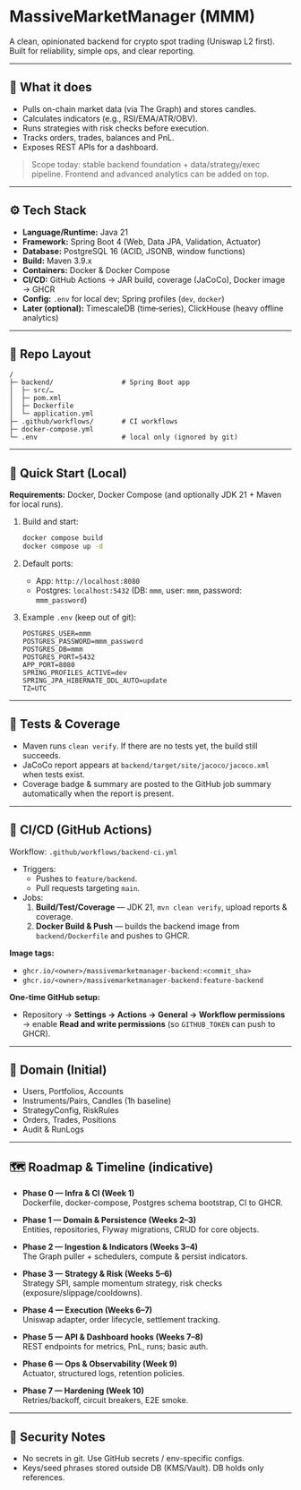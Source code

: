 # MassiveMarketManager (MMM)

A clean, opinionated backend for crypto spot trading (Uniswap L2 first).
Built for reliability, simple ops, and clear reporting.

---

## 👀 What it does

- Pulls on-chain market data (via The Graph) and stores candles.
- Calculates indicators (e.g., RSI/EMA/ATR/OBV).
- Runs strategies with risk checks before execution.
- Tracks orders, trades, balances and PnL.
- Exposes REST APIs for a dashboard.

> Scope today: stable backend foundation + data/strategy/exec pipeline.
> Frontend and advanced analytics can be added on top.

---

## ⚙️ Tech Stack

- **Language/Runtime:** Java 21
- **Framework:** Spring Boot 4 (Web, Data JPA, Validation, Actuator)
- **Database:** PostgreSQL 16 (ACID, JSONB, window functions)
- **Build:** Maven 3.9.x
- **Containers:** Docker & Docker Compose
- **CI/CD:** GitHub Actions → JAR build, coverage (JaCoCo), Docker image → GHCR
- **Config:** `.env` for local dev; Spring profiles (`dev`, `docker`)
- **Later (optional):** TimescaleDB (time‑series), ClickHouse (heavy offline analytics)

---

## 📁 Repo Layout

```
/
├─ backend/                 # Spring Boot app
│  ├─ src/…
│  ├─ pom.xml
│  ├─ Dockerfile
│  └─ application.yml
├─ .github/workflows/       # CI workflows
├─ docker-compose.yml
└─ .env                     # local only (ignored by git)
```

---

## 🚀 Quick Start (Local)

**Requirements:** Docker, Docker Compose (and optionally JDK 21 + Maven for local runs).

1. Build and start:
   ```bash
   docker compose build
   docker compose up -d
   ```

2. Default ports:
   - App: `http://localhost:8080`
   - Postgres: `localhost:5432` (DB: `mmm`, user: `mmm`, password: `mmm_password`)

3. Example `.env` (keep out of git):
   ```env
   POSTGRES_USER=mmm
   POSTGRES_PASSWORD=mmm_password
   POSTGRES_DB=mmm
   POSTGRES_PORT=5432
   APP_PORT=8080
   SPRING_PROFILES_ACTIVE=dev
   SPRING_JPA_HIBERNATE_DDL_AUTO=update
   TZ=UTC
   ```

---

## 🧪 Tests & Coverage

- Maven runs `clean verify`. If there are no tests yet, the build still succeeds.
- JaCoCo report appears at `backend/target/site/jacoco/jacoco.xml` when tests exist.
- Coverage badge & summary are posted to the GitHub job summary automatically when the report is present.

---

## 🔁 CI/CD (GitHub Actions)

Workflow: `.github/workflows/backend-ci.yml`

- Triggers:
  - Pushes to `feature/backend`.
  - Pull requests targeting `main`.
- Jobs:
  1) **Build/Test/Coverage** — JDK 21, `mvn clean verify`, upload reports & coverage.
  2) **Docker Build & Push** — builds the backend image from `backend/Dockerfile` and pushes to GHCR.

**Image tags:**
- `ghcr.io/<owner>/massivemarketmanager-backend:<commit_sha>`
- `ghcr.io/<owner>/massivemarketmanager-backend:feature-backend`

**One-time GitHub setup:**
- Repository → **Settings → Actions → General → Workflow permissions** → enable **Read and write permissions** (so `GITHUB_TOKEN` can push to GHCR).

---

## 🧠 Domain (Initial)

- Users, Portfolios, Accounts
- Instruments/Pairs, Candles (1h baseline)
- StrategyConfig, RiskRules
- Orders, Trades, Positions
- Audit & RunLogs

---

## 🗺️ Roadmap & Timeline (indicative)

- **Phase 0 — Infra & CI (Week 1)**  
  Dockerfile, docker-compose, Postgres schema bootstrap, CI to GHCR.

- **Phase 1 — Domain & Persistence (Weeks 2–3)**  
  Entities, repositories, Flyway migrations, CRUD for core objects.

- **Phase 2 — Ingestion & Indicators (Weeks 3–4)**  
  The Graph puller + schedulers, compute & persist indicators.

- **Phase 3 — Strategy & Risk (Weeks 5–6)**  
  Strategy SPI, sample momentum strategy, risk checks (exposure/slippage/cooldowns).

- **Phase 4 — Execution (Weeks 6–7)**  
  Uniswap adapter, order lifecycle, settlement tracking.

- **Phase 5 — API & Dashboard hooks (Weeks 7–8)**  
  REST endpoints for metrics, PnL, runs; basic auth.

- **Phase 6 — Ops & Observability (Week 9)**  
  Actuator, structured logs, retention policies.

- **Phase 7 — Hardening (Week 10)**  
  Retries/backoff, circuit breakers, E2E smoke.

---

## 🔐 Security Notes

- No secrets in git. Use GitHub secrets / env-specific configs.
- Keys/seed phrases stored outside DB (KMS/Vault). DB holds only references.
